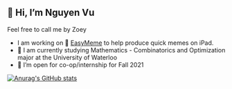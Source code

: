 ## 👋 Hi, I’m Nguyen Vu

 Feel free to call me by Zoey

- I am working on 🦆 [EasyMeme](https://github.com/ThanhNguyenVu/EasyMemes) to help produce quick memes on iPad.
- 🌱 I am currently studying Mathematics - Combinatorics and Optimization major at the University of Waterloo
- 👀 I’m open for co-op/internship for Fall 2021

[![Anurag's GitHub stats](https://github-readme-stats.vercel.app/api?username=ThanhNguyenVu&count_private=true&theme=vue-dark)](https://github.com/anuraghazra/github-readme-stats)

<!---
ThanhNguyenVu/ThanhNguyenVu is a ✨ special ✨ repository because its `README.md` (this file) appears on your GitHub profile.
You can click the Preview link to take a look at your changes.
--->
